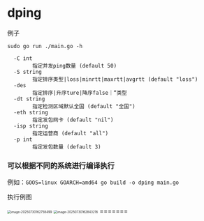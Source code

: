 # dping
例子

```
sudo go run ./main.go -h

  -C int
    	指定并发ping数量 (default 50)
  -S string
    	指定排序类型|loss|minrtt|maxrtt|avgrtt (default "loss")
  -des
    	指定排序|升序ture|降序false｜“类型
  -dt string
    	指定检测区域默认全国 (default "全国")
  -eth string
    	指定发包网卡 (default "nil")
  -isp string
    	指定运营商 (default "all")
  -p int
    	指定发包数量 (default 3)
```

### 可以根据不同的系统进行编译执行

例如：`GOOS=linux GOARCH=amd64 go build -o dping main.go`

执行例图

<img src="/Users/h/Library/Application Support/typora-user-images/image-20250730162758499.png" alt="image-20250730162758499" style="zoom:50%;" />

<img src="/Users/h/Library/Application Support/typora-user-images/image-20250730162843216.png" alt="image-20250730162843216" style="zoom:50%;" />
=======

